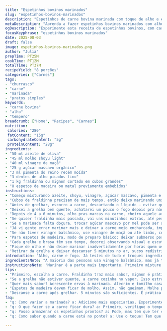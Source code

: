```yaml
---
title: "Espetinhos bovinos marinados"
slug: "espetinhos-bovinos-marinados"
description: "Espetinhos de carne bovina marinada com toque de alho e especiarias. A marinada combina azeite de oliva, molho shoyu com baixo sódio, vinagre de maçã, açúcar mascavo e pimenta do reino triturada. Carne macia de mignon ou fraldinha cortada em cubos grandes. Marinada no mínimo 40 minutos para mignon e até 20 horas para fraldinha, garantindo suculência. Grelhados até o ponto rosado, com leve salpico de sal ao final. Utilize espetos de metal ou de madeira embebidos para evitar que queimem. Receita prática para grelha com aroma forte de alho e texturas crepitantes no fogo."
metaDescription: "Aprenda a fazer espetinhos bovinos marinados com alho e especiarias. Suculentos e saborosos, ideais para um churrasco perfeito."
ogDescription: "Experimente esta receita de espetinhos bovinos, com carne marinada em alho e especiarias. Sabor intenso e fácil de preparar."
focusKeyphrase: "espetinhos bovinos marinados"
date: 2025-08-03
draft: false
image: espetinhos-bovinos-marinados.png
author: "Julia"
prepTime: PT25M
cookTime: PT12M
totalTime: PT37M
recipeYield: "8 porções"
categories: ["Carnes"]
tags:
- "churrasco"
- "carne"
- "marinada"
- "pratos simples"
keywords:
- "carne bovina"
- "alho"
- "tempero"
breadcrumb: ["Home", "Recipes", "Carnes"]
nutrition: 
 calories: "280"
 fatContent: "15g"
 carbohydrateContent: "5g"
 proteinContent: "28g"
ingredients:
- "50 ml azeite de oliva"
- "45 ml molho shoyu light"
- "40 ml vinagre de maçã"
- "25 g açúcar mascavo orgânico"
- "3 ml pimenta do reino recém moída"
- "3 dentes de alho picados fino"
- "1 kg fraldinha ou mignon cortado em cubos grandes"
- "8 espetos de madeira ou metal previamente embebidos"
instructions:
- "Começo misturando azeite, shoyu, vinagre, açúcar mascavo, pimenta e alho numa tigela grande. Aquele cheiro de alho já sobe que é uma beleza. Jogar a carne pra lá faz com que a textura já fique úmida e brilhante. O açúcar ajuda caramelizar depois, fica bom demais."
- "Cubos de fraldinha precisam de mais tempo, então deixo marinando uns 18 a 20 horas na geladeira, coberto com filme. Se for mignon, 40 minutos a 1 hora bastam—não deixa no tempero demais, a carne perde o frescor e firmeza."
- "Antes de grelhar, escorro a carne, descartando o líquido — evitar que pingue e cause fogo alto demais. Enfio os cubos nos espetos, deixando espaço entre cada pedaço pra calor circular."
- "Deixei a grelha bem quente, achatarei um pouco o fogo depois pra não queimar massa externa e deixar interior cru. Untei levemente a grelha com óleo pra não pegar. Importante usar pinça, não garfo, pra não furar e perder sucos."
- "Depois de 4 a 6 minutos, olho pras marcas na carne, cheiro aquele aroma de carne tostada e alho. Virar com cuidado. Outros 4 a 6 minutos e já dá pra ver superfície levemente caramelizada, interior rosado — ponto certo pra mignon."
- "Se quiser fraldinha mais passada, vai uns minutinhos extras, até perceber firmeza no toque. Salgo só no final, porque já tem sal no shoyu e açúcar mascavo ajuda dourar, não precisa exagerar."
- "Se a marinada falta doçura, trocar açúcar mascavo por mel pode ser alternativo, rende um gosto diferente e dá brilho. Também experimente colocar um pouco de tomilho ou alecrim na marinada, rola aroma herbal e combina demais com brasa."
- "Já vi gente errar marinar mais e deixar a carne meio encharcada, impossível grelhar direito. Ou espetar os cubos muito juntos, aí congelam quente e não tostam. Espaço é essência do churrasco."
- "Se não tiver vinagre balsâmico, use vinagre de maçã ou até limão, corta gordura e complementa a pungência do alho. Shoyu pode ser substituído por tamari ou molho inglês, mas alteram sabor substancialmente."
- "Para espetos de madeira, modo de preparo básico: deixar submerso por 30 minutos antes de grelhar pra evitar que queimem."
- "Cada grelha e brasa têm seu tempo, decorei observando visual e escutando o chiar da carne. Se começar a estalar muito, diminuir chama ou levantar um pouco o espeto ajuda. Sensação ao toque é outra pista—carnes passam de macias a firmes conforme ficam no ponto."
- "Fique de olho e não deixe marinar inadvertidamente por horas quem usou mignon, pode virar efeito sopa e perder a textura."
- "Retirar da grelha e deixar descansar 5 minutos no ar, sucos redistribuem e a carne fica mais saborosa. Espetinho seco é carne mal tratada."
introduction: "Alho, carne e fogo. Já testei de tudo e troquei ingredientes para agradar a turma em casa. Aquele cheiro de alho refogado no azeite cru é um convite. Prefiro a fraldinha, mais sabor, mas também costumo usar mignon quando quero agilizar. A marinada é o que traz vida pro churrasco, cada ingrediente tem papel. Gosto de sentir a textura da carne, não só ver o tempo na grelha. O ponto ideal aparece quando a carne solta um aroma dourado e o toque indica firmeza, mas ainda macia. Salgar demais logo cedo não rola, percebi que o equilíbrio é na hora de servir. Muitos erram deixando a marinada mais de uma noite com carne mignon, fica encharcado, embolorado. O truque é alegria, atenção e saber quando a carne está no ponto exato. Esse churrasco é pra quem quer resultado com método — nem sempre tradicional, às vezes invento, mas aprendi a respeitar o fogo e a carne."
ingredientsNote: "A maioria das pessoas usa vinagre balsâmico, mas já testei substituindo por vinagre de maçã e funciona bem, dá um toque ácido que corta a gordura, sem pesar. No açúcar prefiro o mascavo pelo sabor, mas mel natural também dá um brilho diferente e torna o espetinho mais caramelizado. A pimenta do reino deve ser moída na hora, o aroma fresco muda tudo. Trocar o molho shoyu comum pela versão ‘light’ ajuda no controle do sal, que pode passar fácil. Para alho, prefiro sempre fresco, picado bem fino espalha o sabor de forma uniforme, mas quem quiser pode usar pasta de alho concentrada, só reduzir quantidade pra não ficar agressivo. O segredo está na marinada penetrar, por isso o tempo muda conforme a textura da carne, fraldinha precisa marinar engolindo os temperos para amaciar, já o mignon absorve rápido. Espetos de metal facilitam virar e suportam alta temperatura, mas madeira dá aquele charme rústico — só não esqueça de molhar antes. No churrasco, pouca gente se atenta a isso e no fim o espeto queima, prejudicando o conjunto. Em dúvida, compro carne já em cubos, mas cortar em casa permite escolher a espessura e controlar o cozimento com mais precisão."
instructionsNote: "Marinar é a parte mais importante. Primeiro misture tudo sem carne, só pra dissolver o açúcar e distribuir os sabores. Depois joga a carne e mexe com as mãos mesmo, que dá uniformidade. O descanso é fundamental—quanto maior a fibra da carne, mais tempo. Use sempre tigela grande e cubra com filme plástico, evita contaminação e aderência do cheiro na geladeira. Na hora de colocar os cubos nos espetos, não deixe colados; o fogo precisa entrar e criar crosta, isso garante textura, brilho, som do churrasco. Aquecer a grelha é imprescindível pra marcar rápido. Se a grelha não estiver quente, a carne vai soltar líquido e cozinhar no vapor, perdendo sabor e textura 'abraçada' do fogo. Vigie, vire só quando a carne liberar fácil da grade. Se prender, não force, deixa mais um minuto. Para não ressecar, o segredo é virar rápido e assar em fogo médio-alto, nem superaquecido. O sal fica por último, só diretamente na carne pronta e sombra ajuda a retirar o excesso. Espetinhos são práticos, mas o cuidado na preparação é que define o resultado. Já queimei muitos antes de aprender a importância do tempo e temperatura. Depois de grelhados, descansar a carne fora da grelha ajuda a reter sucos. Resista a cortar na hora, que o bicho está quente e vai vazar todo o líquido, deixando secos e sem sabor. A criação desse processo foi natural, testando métodos e aproveitando aromas, até virar rotina na minha cozinha e churrasco de fim de semana."
tips:
- "Primeiro, escolha a carne. Fraldinha traz mais sabor, mignon é prático. Tente ambos. A marinada precisa ser boa, inicie misturando os líquidos e especiarias. Assim a carne pega bem o sabor. Tempo é essencial, não exagere no mignon, senão perde a textura. A ideia é amaciar, não empapar."
- "Se a grelha não estiver quente, a carne cozinha no vapor. Isso estraga o sabor, faz ela encharcar. Use uma pinça. Não espete com garfo, senão perde os sucos. Atente às marcas na carne. A crosta é sinal de que está no caminho certo. 4 a 6 minutos de um lado, depois vire com cuidado."
- "Quer mais sabor? Acrescente ervas à marinada. Alecrim e tomilho casam muito bem. Se o açúcar mascavo não agradar, troca por mel. Carameliza e dá um brilho bonito no espetinho. Viu que a carne está encharcada? Corta o tempo de marinada da próxima vez. Equilíbrio é tudo."
- "Espetos de madeira devem ficar de molho. Assim, não queimam. Molhe por pelo menos 30 minutos. Isso é crucial. Se ficar mal, o espeto queima e estraga o resultado. Prepare a grelha antes de tudo. O fogo precisa estar no ponto. Não economize energia na hora de aquecer. Grelhar frio é caminho certo para o erro."
- "Descanse a carne após grelhar. 5 minutos são suficientes. É prática que ajuda a redistribuir sucos. Se cortar logo, vai vazar e a carne vai ficar seca. O ponto ideal é quando a carne está levemente firme e rosada por dentro. A textura é crucial. Maneire no sal, apenas ao final."
faq:
- "q: Como variar a marinada? a: Adicione mais especiarias. Experimente ervas frescas, muda o aroma. Vinagre de maçã é uma opção legal- corta gordura e complementa o alho. Melhor sempre ajustar o que vai na mistura."
- "q: O que fazer se a carne ficar dura? a: Primeiro, verifique o tempo de marinada, carne jovem absorve melhor o tempero. Se secar na grelha, vira pedra. Cuide do fogo. Às vezes, mais tempo em marinada é melhor para carnes mais firmes."
- "q: Posso armazenar os espetinhos prontos? a: Pode, mas tem que ter cuidado. Colocar na geladeira em pote fechado. Após um dia, o sabor começa a mudar. Melhor grelhar fresquinho. Se sobrar, usa no recheio de pão ou refogado."
- "q: Como saber quando a carne está no ponto? a: Use o toque! Tem que estar levemente firme, mas dá pra sentir um pouco de maciez ainda. Aroma caramelizado é boa dica. Não deixe ficar muito crocante por fora e cru por dentro."

---
```

